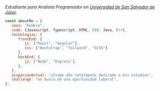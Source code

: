 <p><em>Estudiante para Analista Programador en <a href="https://www.unju.edu.ar/">Universidad de San Salvador de Jujuy</a>.</br>
</em></p>


```javascript
const aboutMe = {
   sexo: "hombre",
   code: [Javascript, Typescript, HTML, CSS, Java, C++],
   tecnologias: {
      frontEnd: {
         js: ["React", "Angular"],
         css: ["Bootstrap", "Tailwind", "SCSS"]
      },
      backEnd: {
         js: ["Node", "Express"],
      },
   },
   ocupacionActual: "ultimo año totalmente dedicado a mis estudios",
   challenge: "en busca de una oportunidad laboral",
};
```
</br></br>
